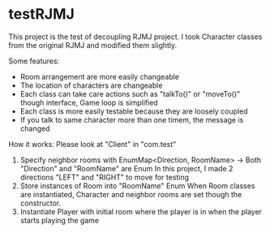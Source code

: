 # testRJMJ

This project is the test of decoupling RJMJ project. 
I took Character classes from the original RJMJ and modified them slightly.


Some features:
- Room arrangement are more easily changeable
- The location of characters are changeable
- Each class can take care actions such as "talkTo()" or "moveTo()" though interface, Game loop is simplified
- Each class is more easily testable because they are loosely coupled
- If you talk to same character more than one timem, the message is changed


How it works:
Please look at "Client" in "com.test"
1. Specify neighbor rooms with EnumMap<Direction, RoomName> 
  -> Both "Direction" and "RoomName" are Enum
  In this project, I made 2 directions "LEFT" and "RIGHT" to move for testing
2. Store instances of Room into "RoomName" Enum
  When Room classes are instantiated, Character and neighbor rooms are set though the constructor.
3. Instantiate Player with initial room where the player is in when the player starts playing the game

